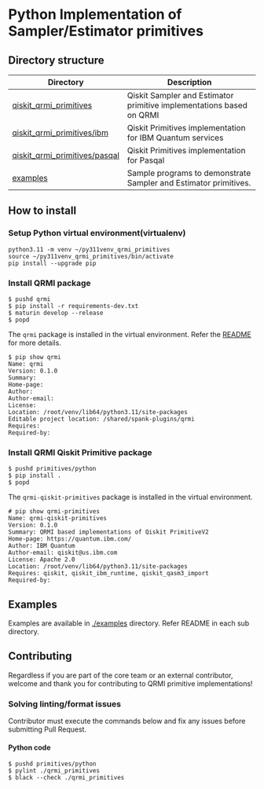 # Python Implementation of Sampler/Estimator primitives

## Directory structure

| Directory | Description |
| ---- | ---- |
| [qiskit_qrmi_primitives](./qiskit_qrmi_primitives) | Qiskit Sampler and Estimator primitive implementations based on QRMI |
| [qiskit_qrmi_primitives/ibm](./qiskit_qrmi_primitives/ibm) | Qiskit Primitives implementation for IBM Quantum services |
| [qiskit_qrmi_primitives/pasqal](./qiskit_qrmi_primitives/pasqal) | Qiskit Primitives implementation for Pasqal |
| [examples](./examples) | Sample programs to demonstrate Sampler and Estimator primitives. |


## How to install

### Setup Python virtual environment(virtualenv)

```shell-session
python3.11 -m venv ~/py311venv_qrmi_primitives
source ~/py311venv_qrmi_primitives/bin/activate
pip install --upgrade pip
```

### Install QRMI package

```shell-session
$ pushd qrmi
$ pip install -r requirements-dev.txt
$ maturin develop --release
$ popd
```
The `qrmi` package is installed in the virtual environment. Refer the [README](../../qrmi/README.md) for more details.

```shell-session
$ pip show qrmi
Name: qrmi
Version: 0.1.0
Summary: 
Home-page: 
Author: 
Author-email: 
License: 
Location: /root/venv/lib64/python3.11/site-packages
Editable project location: /shared/spank-plugins/qrmi
Requires: 
Required-by: 
```

### Install QRMI Qiskit Primitive package
```shell-session
$ pushd primitives/python
$ pip install .
$ popd
```

The `qrmi-qiskit-primitives` package is installed in the virtual environment.

```shell-session
# pip show qrmi-primitives
Name: qrmi-qiskit-primitives
Version: 0.1.0
Summary: QRMI based implementations of Qiskit PrimitiveV2
Home-page: https://quantum.ibm.com/
Author: IBM Quantum
Author-email: qiskit@us.ibm.com
License: Apache 2.0
Location: /root/venv/lib64/python3.11/site-packages
Requires: qiskit, qiskit_ibm_runtime, qiskit_qasm3_import
Required-by: 
```

## Examples

Examples are available in [./examples](./examples) directory. Refer README in each sub directory.

## Contributing

Regardless if you are part of the core team or an external contributor, welcome and thank you for contributing to QRMI primitive implementations!

### Solving linting/format issues

Contributor must execute the commands below and fix any issues before submitting Pull Request.

#### Python code
```shell-session 
$ pushd primitives/python
$ pylint ./qrmi_primitives
$ black --check ./qrmi_primitives
``` 
